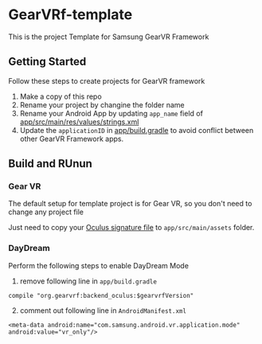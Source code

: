 # GearVRf-template
This is the project Template for Samsung GearVR Framework

## Getting Started
Follow these steps to create projects for GearVR framework
1. Make a copy of this repo
1. Rename your project by changine the folder name
1. Rename your Android App by updating `app_name` field of [app/src/main/res/values/strings.xml](https://github.com/nitosan/GearVRf-template/blob/master/app/src/main/res/values/strings.xml#L2)
1. Update the `applicationID` in [app/build.gradle](https://github.com/nitosan/GearVRf-template/blob/master/app/build.gradle#L19) to avoid conflict between other GearVR Framework apps.

## Build and RUnun

### Gear VR
The default setup for template project is for Gear VR, so you don't need to change any project file

Just need to copy your [Oculus signature file](https://developer.oculus.com/osig/) to `app/src/main/assets` folder.


### DayDream
Perform the following steps to enable DayDream Mode

1. remove following line in `app/build.gradle`

```
compile "org.gearvrf:backend_oculus:$gearvrfVersion"
```

2. comment out following line in `AndroidManifest.xml`

```
<meta-data android:name="com.samsung.android.vr.application.mode" android:value="vr_only"/>
```
